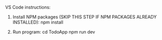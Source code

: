 VS Code instructions:

1. Install NPM packages (SKIP THIS STEP IF NPM PACKAGES ALREADY INSTALLED):
npm install

2. Run program:
cd TodoApp
npm run dev